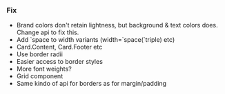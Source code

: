 ### Fix

- Brand colors don't retain lightness, but background & text colors does. Change api to fix this.
- Add \`space to width variants (width=\`space(\`triple) etc)
- Card.Content, Card.Footer etc
- Use border radii
- Easier access to border styles
- More font weights?
- Grid component
- Same kindo of api for borders as for margin/padding
